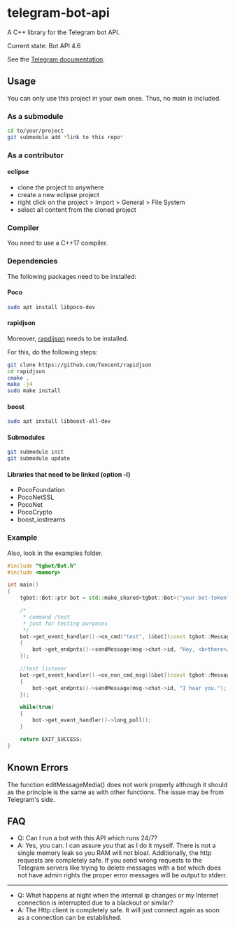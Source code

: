 # telegram-bot-api
A C++ library for the Telegram bot API.

Current state: Bot API 4.6

See the [Telegram documentation](https://core.telegram.org/bots/api).

## Usage
You can only use this project in your own ones. Thus, no main is included.

### As a submodule
```sh
cd to/your/project
git submodule add *link to this repo*
```

### As a contributor
#### eclipse
* clone the project to anywhere
* create a new eclipse project
* right click on the project > Import > General > File System
* select all content from the cloned project

### Compiler
You need to use a C++17 compiler.

### Dependencies
The following packages need to be installed:

#### Poco
```sh
sudo apt install libpoco-dev
```

#### rapidjson
Moreover, [rapdijson](https://github.com/Tencent/rapidjson) needs to be installed.

For this, do the following steps:
```sh
git clone https://github.com/Tencent/rapidjson
cd rapidjson
cmake .
make -j4
sudo make install
```

#### boost
```sh
sudo apt install libboost-all-dev
```

#### Submodules
```sh
git submodule init
git submodule update
```

#### Libraries that need to be linked (option -l)
* PocoFoundation
* PocoNetSSL
* PocoNet
* PocoCrypto
* boost_iostreams

### Example
Also, look in the examples folder.

```cpp
#include "tgbot/Bot.h"
#include <memory>

int main()
{
	tgbot::Bot::ptr bot = std::make_shared<tgbot::Bot>("your-bot-token");

	/*
	 * command /test
	 * just for testing purposes
	 */
	bot->get_event_handler()->on_cmd("test", [&bot](const tgbot::Message::ptr &msg)
	{
		bot->get_endpnts()->sendMessage(msg->chat->id, "Hey, <b>there</b>.", "HTML", false, 0);
	});

	//test listener
	bot->get_event_handler()->on_non_cmd_msg([&bot](const tgbot::Message::ptr &msg)
	{
		bot->get_endpnts()->sendMessage(msg->chat->id, "I hear you.");
	});

	while(true)
	{
		bot->get_event_handler()->long_poll();
	}

	return EXIT_SUCCESS;
}
```

## Known Errors
The function editMessageMedia() does not work properly although it should as the principle is the same as with other functions. The issue may be from Telegram's side.

## FAQ
* Q: Can I run a bot with this API which runs 24/7?
* A: Yes, you can. I can assure you that as I do it myself. There is not a single memory leak so you RAM will not bloat. Additionally, the http requests are completely safe.
If you send wrong requests to the Telegram servers like trying to delete messages with a bot which does not have admin rights the proper error messages will be output to stderr.
***
* Q: What happens at night when the internal ip changes or my Internet connection is interrupted due to a blackout or similar?
* A: The Http client is completely safe. It will just connect again as soon as a connection can be established.
